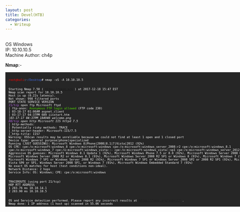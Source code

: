```yaml
---
layout: post
title: Devel(HTB)
categories:
  - Writeup
---
```


<br>OS Windows
<br>IP: 10.10.10.5
<br>Machine Author: ch4p

**Nmap**:-
<font size="1">
<div style="height:400px;width:800px;overflow:auto;background-color:#262626;color:White;scrollbar-base-color:gold;font-family:monospace;padding:10px;">
<p><font color="red">root@kali</font>:<font color="RoyalBlue">~/Desktop</font># nmap -sS -A 10.10.10.5
  
<br>Starting Nmap 7.50 ( https://nmap.org ) at 2017-12-18 15:47 EST
<br>Nmap scan report for 10.10.10.5
<br>Host is up (0.22s latency).
<br>Not shown: 998 filtered ports
<br>PORT   STATE SERVICE VERSION
<br><font color="BB69EC">21/tcp</font> open  ftp     Microsoft ftpd
<br>| ftp-anon: <font color="53E100">Anonymous FTP login allowed</font> (FTP code 230)
<br>| 03-18-17  01:06AM                  aspnet_client
<br>| 03-17-17  04:37PM                  689 iisstart.htm
<br>|_03-17-17  04:37PM               184946 welcome.png
<br><font color="BB69EC">80/tcp</font> open  http    Microsoft IIS httpd 7.5
<br>| http-methods: 
<br>|_  Potentially risky methods: TRACE
<br>|_http-server-header: Microsoft-IIS/7.5
<br>|_http-title: IIS7
<br>Warning: OSScan results may be unreliable because we could not find at least 1 open and 1 closed port
<br>Device type: general purpose|phone|specialized
<br>Running (JUST GUESSING): Microsoft Windows 8|Phone|2008|8.1|7|Vista|2012 (92%)
<br>OS CPE: cpe:/o:microsoft:windows_8 cpe:/o:microsoft:windows cpe:/o:microsoft:windows_server_2008:r2 cpe:/o:microsoft:windows_8.1 cpe:/o:microsoft:windows_7 cpe:/o:microsoft:windows_vista::- cpe:/o:microsoft:windows_vista::sp1 cpe:/o:microsoft:windows_server_2012
<br>Aggressive OS guesses: Microsoft Windows 8.1 Update 1 (92%), Microsoft Windows Phone 7.5 or 8.0 (92%), Microsoft Windows Server 2008 R2 (91%), Microsoft Windows Server 2008 R2 or Windows 8.1 (91%), Microsoft Windows Server 2008 R2 SP1 or Windows 8 (91%), Microsoft Windows 7 (91%), Microsoft Windows 7 SP1 or Windows Server 2008 R2 (91%), Microsoft Windows 7 SP1 or Windows Server 2008 SP2 or 2008 R2 SP1 (91%), Microsoft Windows Vista SP0 or SP1, Windows Server 2008 SP1, or Windows 7 (91%), Microsoft Windows Embedded Standard 7 (91%)
<br>No exact OS matches for host (test conditions non-ideal).
<br>Network Distance: 2 hops
<br>Service Info: OS: Windows; CPE: cpe:/o:microsoft:windows

<br>TRACEROUTE (using port 21/tcp)
<br>HOP RTT       ADDRESS
<br>1   283.76 ms 10.10.14.1
<br>2   283.90 ms 10.10.10.5

<br>OS and Service detection performed. Please report any incorrect results at https://nmap.org/submit/ .
<br>Nmap done: 1 IP address (1 host up) scanned in 55.06 seconds</p>
</div>
</font>
